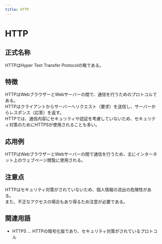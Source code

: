 ```yaml
---
title: HTTP
---
```


# HTTP
## 正式名称
HTTPはHyper Text Transfer Protocolの略である。  
## 特徴
HTTPはWebブラウザーとWebサーバーの間で、通信を行うためのプロトコルである。  
HTTPはクライアントからサーバーへリクエスト（要求）を送信し、サーバーからレスポンス（応答）を返す。  
HTTPでは、通信内容にセキュリティや認証を考慮していないため、セキュリティ対策のためにHTTPSが使用されることも多い。  
## 応用例
HTTPはWebブラウザーとWebサーバーの間で通信を行うため、主にインターネット上のウェブページ閲覧に使用される。  
## 注意点
HTTPはセキュリティ対策がされていないため、個人情報の流出の危険性がある。  
また、不正なアクセスの場合もあり得るため注意が必要である。  
## 関連用語
- HTTPS ... HTTPの暗号化版であり、セキュリティ対策がされているプロトコル